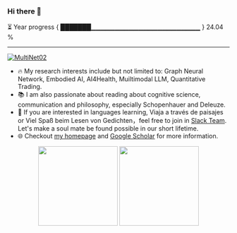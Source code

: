 ### Hi there 👋

⏳ Year progress { ███████▁▁▁▁▁▁▁▁▁▁▁▁▁▁▁▁▁▁▁▁▁▁▁ } 24.04 %

---

<div align="center"> 
</div>
   <a href="https://github.com/MultiNet02" target="_blank"><img alt="MultiNet02" src="https://badges.pufler.dev/visits/MultiNet02/MultiNet02?logo=GitHub&label=visits&color=success&logoColor=white&style=flat-square"/></a>  
</div>

- 🔥 My research interests include but not limited to: Graph Neural Network, Embodied AI, AI4Health, Muiltimodal LLM, Quantitative Trading.
- 📚 I am also passionate about reading about cognitive science, communication and philosophy, especially Schopenhauer and Deleuze.
- 👀 If you are interested in languages learning, Viaja a través de paisajes or Viel Spaß beim Lesen von Gedichten，feel free to join in [Slack Team](). Let's make a soul mate be found possible in our short lifetime.
- 🌐 Checkout [my homepage](http://multinet02.github.io/) and [Google Scholar]() for more information.

<p align="center">
<img height="180px" src="https://github-readme-stats.vercel.app/api?username=MultiNet02&show_icons=true&theme=radical&count_private=true" />
<img height="180px" src="https://github-readme-stats.vercel.app/api/top-langs/?username=MultiNet02&layout=compact&theme=radical" />
</p>


